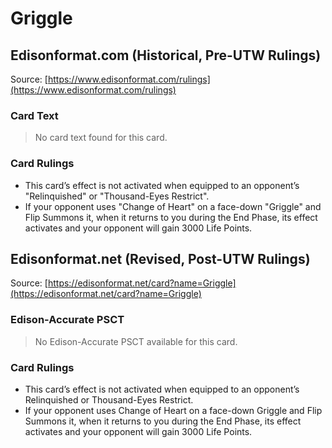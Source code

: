 # Griggle

## Edisonformat.com (Historical, Pre-UTW Rulings)

Source: [https://www.edisonformat.com/rulings](https://www.edisonformat.com/rulings)

### Card Text

> No card text found for this card.

### Card Rulings

*   This card’s effect is not activated when equipped to an opponent’s "Relinquished" or "Thousand-Eyes Restrict".
*   If your opponent uses "Change of Heart" on a face-down "Griggle" and Flip Summons it, when it returns to you during the End Phase, its effect activates and your opponent will gain 3000 Life Points.

## Edisonformat.net (Revised, Post-UTW Rulings)

Source: [https://edisonformat.net/card?name=Griggle](https://edisonformat.net/card?name=Griggle)

### Edison-Accurate PSCT

> No Edison-Accurate PSCT available for this card.

### Card Rulings

*   This card’s effect is not activated when equipped to an opponent’s Relinquished or Thousand-Eyes Restrict.
*   If your opponent uses Change of Heart on a face-down Griggle and Flip Summons it, when it returns to you during the End Phase, its effect activates and your opponent will gain 3000 Life Points.
            